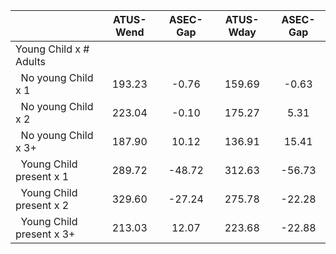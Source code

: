 
|                      |    ATUS-Wend |     ASEC-Gap |    ATUS-Wday |     ASEC-Gap |
| -------------------- | :----------: | :----------: | :----------: | :----------: |
| Young Child x # Adults |              |              |              |              |
| &nbsp;&nbsp;No young Child x 1 |       193.23 |        -0.76 |       159.69 |        -0.63 |
| &nbsp;&nbsp;No young Child x 2 |       223.04 |        -0.10 |       175.27 |         5.31 |
| &nbsp;&nbsp;No young Child x 3+ |       187.90 |        10.12 |       136.91 |        15.41 |
| &nbsp;&nbsp;Young Child present x 1 |       289.72 |       -48.72 |       312.63 |       -56.73 |
| &nbsp;&nbsp;Young Child present x 2 |       329.60 |       -27.24 |       275.78 |       -22.28 |
| &nbsp;&nbsp;Young Child present x 3+ |       213.03 |        12.07 |       223.68 |       -22.88 |

